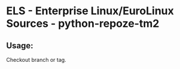 # ELS - Enterprise Linux/EuroLinux Sources - python-repoze-tm2 
## Usage:
  Checkout branch or tag.

